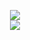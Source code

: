 <p align=center>
<img src="https://github-readme-stats-nerdytechy.vercel.app/api?username=NerdyTechy&count_private=true&show_icons=true&theme=dark&cache_seconds=7200&hide_title=true&include_all_commits=true&card_width=300" />
<br>
<img src="https://github-readme-stats-nerdytechy.vercel.app/api/top-langs/?username=NerdyTechy&layout=compact&card_width=306&theme=dark&hide_title=true" />
</p>

